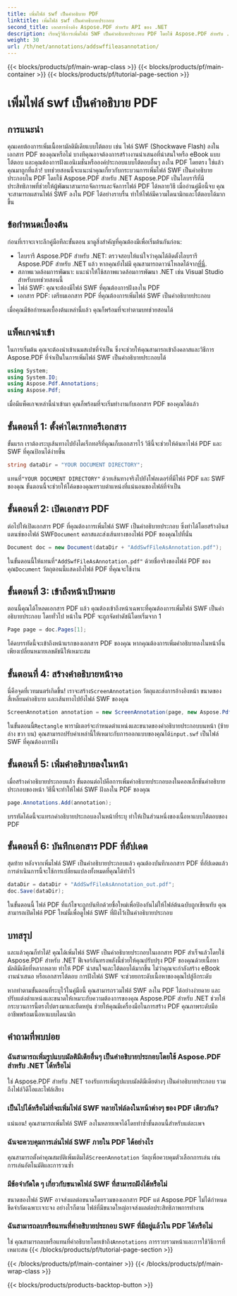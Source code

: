 ```yaml
---
title: เพิ่มไฟล์ swf เป็นคำอธิบาย PDF
linktitle: เพิ่มไฟล์ swf เป็นคำอธิบายประกอบ
second_title: เอกสารอ้างอิง Aspose.PDF สำหรับ API ของ .NET
description: เรียนรู้วิธีการเพิ่มไฟล์ SWF เป็นคำอธิบายประกอบ PDF โดยใช้ Aspose.PDF สำหรับ .NET ปรับปรุง PDF ของคุณด้วยเนื้อหามัลติมีเดียแบบโต้ตอบผ่านบทช่วยสอนโดยละเอียดนี้
weight: 30
url: /th/net/annotations/addswffileasannotation/
---
```


{{< blocks/products/pf/main-wrap-class >}}
{{< blocks/products/pf/main-container >}}
{{< blocks/products/pf/tutorial-page-section >}}

# เพิ่มไฟล์ swf เป็นคำอธิบาย PDF

## การแนะนำ

คุณเคยต้องการเพิ่มเนื้อหามัลติมีเดียแบบโต้ตอบ เช่น ไฟล์ SWF (Shockwave Flash) ลงในเอกสาร PDF ของคุณหรือไม่ บางทีคุณอาจต้องการสร้างงานนำเสนอที่น่าสนใจหรือ eBook แบบโต้ตอบ และคุณต้องการฝังแอนิเมชั่นหรือองค์ประกอบแบบโต้ตอบอื่นๆ ลงใน PDF โดยตรง ใช่แล้ว คุณมาถูกที่แล้ว! บทช่วยสอนนี้จะแนะนำคุณเกี่ยวกับกระบวนการเพิ่มไฟล์ SWF เป็นคำอธิบายประกอบใน PDF โดยใช้ Aspose.PDF สำหรับ .NET Aspose.PDF เป็นไลบรารีที่มีประสิทธิภาพที่ช่วยให้ผู้พัฒนาสามารถจัดการและจัดการไฟล์ PDF ได้หลายวิธี เมื่ออ่านคู่มือนี้จบ คุณจะสามารถผสานไฟล์ SWF ลงใน PDF ได้อย่างราบรื่น ทำให้ไฟล์มีความไดนามิกและโต้ตอบได้มากขึ้น

## ข้อกำหนดเบื้องต้น

ก่อนที่เราจะเจาะลึกคู่มือทีละขั้นตอน มาดูสิ่งสำคัญที่คุณต้องมีเพื่อเริ่มต้นกันก่อน:

- ไลบรารี Aspose.PDF สำหรับ .NET: ตรวจสอบให้แน่ใจว่าคุณได้ติดตั้งไลบรารี Aspose.PDF สำหรับ .NET แล้ว หากคุณยังไม่มี คุณสามารถดาวน์โหลดได้จาก[ที่นี่](https://releases.aspose.com/pdf/net/).
- สภาพแวดล้อมการพัฒนา: แนะนำให้ใช้สภาพแวดล้อมการพัฒนา .NET เช่น Visual Studio สำหรับบทช่วยสอนนี้
- ไฟล์ SWF: คุณจะต้องมีไฟล์ SWF ที่คุณต้องการฝังลงใน PDF
- เอกสาร PDF: เตรียมเอกสาร PDF ที่คุณต้องการเพิ่มไฟล์ SWF เป็นคำอธิบายประกอบ

เมื่อคุณมีข้อกำหนดเบื้องต้นเหล่านี้แล้ว คุณก็พร้อมที่จะทำตามบทช่วยสอนได้

## แพ็คเกจนำเข้า

ในการเริ่มต้น คุณจะต้องนำเข้าเนมสเปซที่จำเป็น ซึ่งจะช่วยให้คุณสามารถเข้าถึงคลาสและวิธีการ Aspose.PDF ที่จำเป็นในการเพิ่มไฟล์ SWF เป็นคำอธิบายประกอบได้

```csharp
using System;
using System.IO;
using Aspose.Pdf.Annotations;
using Aspose.Pdf;
```

เมื่อมีแพ็คเกจเหล่านี้นำเข้ามา คุณก็พร้อมที่จะเริ่มทำงานกับเอกสาร PDF ของคุณได้แล้ว

## ขั้นตอนที่ 1: ตั้งค่าไดเรกทอรีเอกสาร

ขั้นแรก เราต้องระบุเส้นทางไปยังไดเร็กทอรีที่คุณเก็บเอกสารไว้ วิธีนี้จะช่วยให้ค้นหาไฟล์ PDF และ SWF ที่คุณป้อนได้ง่ายขึ้น

```csharp
string dataDir = "YOUR DOCUMENT DIRECTORY";
```

 แทนที่`"YOUR DOCUMENT DIRECTORY"` ด้วยเส้นทางจริงไปยังโฟลเดอร์ที่มีไฟล์ PDF และ SWF ของคุณ ขั้นตอนนี้จะช่วยให้โค้ดของคุณทราบตำแหน่งที่แน่นอนของไฟล์ที่จำเป็น

## ขั้นตอนที่ 2: เปิดเอกสาร PDF

 ต่อไปให้เปิดเอกสาร PDF ที่คุณต้องการเพิ่มไฟล์ SWF เป็นคำอธิบายประกอบ ซึ่งทำได้โดยสร้างอินสแตนซ์ของไฟล์ SWF`Document` คลาสและส่งเส้นทางของไฟล์ PDF ของคุณไปที่นั่น

```csharp
Document doc = new Document(dataDir + "AddSwfFileAsAnnotation.pdf");
```

 ในขั้นตอนนี้ให้แทนที่`"AddSwfFileAsAnnotation.pdf"` ด้วยชื่อจริงของไฟล์ PDF ของคุณ`Document` วัตถุตอนนี้แสดงถึงไฟล์ PDF ที่คุณจะใช้งาน

## ขั้นตอนที่ 3: เข้าถึงหน้าเป้าหมาย

ตอนนี้คุณได้โหลดเอกสาร PDF แล้ว คุณต้องเข้าถึงหน้าเฉพาะที่คุณต้องการเพิ่มไฟล์ SWF เป็นคำอธิบายประกอบ โดยทั่วไป หน้าใน PDF จะถูกจัดทำดัชนีโดยเริ่มจาก 1

```csharp
Page page = doc.Pages[1];
```

โค้ดบรรทัดนี้จะเข้าถึงหน้าแรกของเอกสาร PDF ของคุณ หากคุณต้องการเพิ่มคำอธิบายลงในหน้าอื่น เพียงเปลี่ยนหมายเลขดัชนีให้เหมาะสม

## ขั้นตอนที่ 4: สร้างคำอธิบายหน้าจอ

 นี่คือจุดที่เวทมนตร์เกิดขึ้น! เราจะสร้าง`ScreenAnnotation` วัตถุและส่งการอ้างอิงหน้า ขนาดของสี่เหลี่ยมคำอธิบาย และเส้นทางไปยังไฟล์ SWF ของคุณ

```csharp
ScreenAnnotation annotation = new ScreenAnnotation(page, new Aspose.Pdf.Rectangle(0, 400, 600, 700), dataDir + "input.swf");
```

 ในขั้นตอนนี้`Rectangle` พารามิเตอร์จะกำหนดตำแหน่งและขนาดของคำอธิบายประกอบบนหน้า (ซ้าย ล่าง ขวา บน) คุณสามารถปรับค่าเหล่านี้ให้เหมาะกับการออกแบบของคุณได้`input.swf` เป็นไฟล์ SWF ที่คุณต้องการฝัง

## ขั้นตอนที่ 5: เพิ่มคำอธิบายลงในหน้า

เมื่อสร้างคำอธิบายประกอบแล้ว ขั้นตอนต่อไปคือการเพิ่มคำอธิบายประกอบลงในคอลเล็กชันคำอธิบายประกอบของหน้า วิธีนี้จะทำให้ไฟล์ SWF ฝังลงใน PDF ของคุณ

```csharp
page.Annotations.Add(annotation);
```

บรรทัดโค้ดนี้จะแทรกคำอธิบายประกอบลงในหน้าที่ระบุ ทำให้เป็นส่วนหนึ่งของเนื้อหาแบบโต้ตอบของ PDF

## ขั้นตอนที่ 6: บันทึกเอกสาร PDF ที่อัปเดต

สุดท้าย หลังจากเพิ่มไฟล์ SWF เป็นคำอธิบายประกอบแล้ว คุณต้องบันทึกเอกสาร PDF ที่อัปเดตแล้ว การดำเนินการนี้จะใช้การเปลี่ยนแปลงทั้งหมดที่คุณได้ทำไว้

```csharp
dataDir = dataDir + "AddSwfFileAsAnnotation_out.pdf";
doc.Save(dataDir);
```

ในขั้นตอนนี้ ไฟล์ PDF ที่แก้ไขจะถูกบันทึกด้วยชื่อใหม่เพื่อป้องกันไม่ให้ไฟล์ต้นฉบับถูกเขียนทับ คุณสามารถเปิดไฟล์ PDF ใหม่นี้เพื่อดูไฟล์ SWF ที่ฝังไว้เป็นคำอธิบายประกอบ

## บทสรุป

และแล้วคุณก็ทำได้! คุณได้เพิ่มไฟล์ SWF เป็นคำอธิบายประกอบในเอกสาร PDF สำเร็จแล้วโดยใช้ Aspose.PDF สำหรับ .NET ฟีเจอร์อันทรงพลังนี้ช่วยให้คุณปรับปรุง PDF ของคุณด้วยเนื้อหามัลติมีเดียที่หลากหลาย ทำให้ PDF น่าสนใจและโต้ตอบได้มากขึ้น ไม่ว่าคุณจะกำลังสร้าง eBook งานนำเสนอ หรือเอกสารโต้ตอบ การฝังไฟล์ SWF จะช่วยยกระดับเนื้อหาของคุณไปสู่อีกระดับ

หากทำตามขั้นตอนที่ระบุไว้ในคู่มือนี้ คุณสามารถรวมไฟล์ SWF ลงใน PDF ได้อย่างง่ายดาย และปรับแต่งตำแหน่งและขนาดให้เหมาะกับความต้องการของคุณ Aspose.PDF สำหรับ .NET ช่วยให้กระบวนการนี้ตรงไปตรงมาและยืดหยุ่น ช่วยให้คุณมีเครื่องมือในการสร้าง PDF คุณภาพระดับมืออาชีพพร้อมเนื้อหาแบบไดนามิก

## คำถามที่พบบ่อย

### ฉันสามารถเพิ่มรูปแบบมัลติมีเดียอื่นๆ เป็นคำอธิบายประกอบโดยใช้ Aspose.PDF สำหรับ .NET ได้หรือไม่
ใช่ Aspose.PDF สำหรับ .NET รองรับการเพิ่มรูปแบบมัลติมีเดียต่างๆ เป็นคำอธิบายประกอบ รวมถึงไฟล์วิดีโอและไฟล์เสียง

### เป็นไปได้หรือไม่ที่จะเพิ่มไฟล์ SWF หลายไฟล์ลงในหน้าต่างๆ ของ PDF เดียวกัน?
แน่นอน! คุณสามารถเพิ่มไฟล์ SWF ลงในหลายเพจได้โดยทำซ้ำขั้นตอนนี้สำหรับแต่ละเพจ

### ฉันจะควบคุมการเล่นไฟล์ SWF ภายใน PDF ได้อย่างไร
 คุณสามารถตั้งค่าคุณสมบัติเพิ่มเติมได้`ScreenAnnotation` วัตถุเพื่อควบคุมตัวเลือกการเล่น เช่น การเล่นอัตโนมัติและการวนซ้ำ

### มีข้อจำกัดใด ๆ เกี่ยวกับขนาดไฟล์ SWF ที่สามารถฝังได้หรือไม่
ขนาดของไฟล์ SWF อาจส่งผลต่อขนาดโดยรวมของเอกสาร PDF แต่ Aspose.PDF ไม่ได้กำหนดขีดจำกัดเฉพาะเจาะจง อย่างไรก็ตาม ไฟล์ที่มีขนาดใหญ่อาจส่งผลต่อประสิทธิภาพการทำงาน

### ฉันสามารถลบหรือแทนที่คำอธิบายประกอบ SWF ที่มีอยู่แล้วใน PDF ได้หรือไม่
 ใช่ คุณสามารถลบหรือแทนที่คำอธิบายโดยเข้าถึง`Annotations` การรวบรวมหน้าและการใช้วิธีการที่เหมาะสม
{{< /blocks/products/pf/tutorial-page-section >}}

{{< /blocks/products/pf/main-container >}}
{{< /blocks/products/pf/main-wrap-class >}}

{{< blocks/products/products-backtop-button >}}
